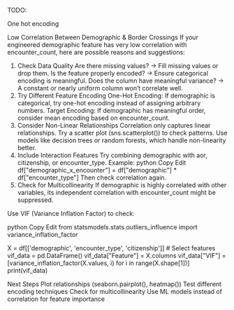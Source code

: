 TODO: 

One hot encoding

Low Correlation Between Demographic & Border Crossings
If your engineered demographic feature has very low correlation with encounter_count, here are possible reasons and suggestions:

1. Check Data Quality
Are there missing values? → Fill missing values or drop them.
Is the feature properly encoded? → Ensure categorical encoding is meaningful.
Does the column have meaningful variance? → A constant or nearly uniform column won’t correlate well.
2. Try Different Feature Encoding
One-Hot Encoding: If demographic is categorical, try one-hot encoding instead of assigning arbitrary numbers.
Target Encoding: If demographic has meaningful order, consider mean encoding based on encounter_count.
3. Consider Non-Linear Relationships
Correlation only captures linear relationships.
Try a scatter plot (sns.scatterplot()) to check patterns.
Use models like decision trees or random forests, which handle non-linearity better.
4. Include Interaction Features
Try combining demographic with aor, citizenship, or encounter_type. Example:
python
Copy
Edit
df["demographic_x_encounter"] = df["demographic"] * df["encounter_type"]
Then check correlation again.
5. Check for Multicollinearity
If demographic is highly correlated with other variables, its independent correlation with encounter_count might be suppressed.

Use VIF (Variance Inflation Factor) to check:

python
Copy
Edit
from statsmodels.stats.outliers_influence import variance_inflation_factor

X = df[['demographic', 'encounter_type', 'citizenship']]  # Select features
vif_data = pd.DataFrame()
vif_data["Feature"] = X.columns
vif_data["VIF"] = [variance_inflation_factor(X.values, i) for i in range(X.shape[1])]
print(vif_data)

Next Steps
Plot relationships (seaborn.pairplot(), heatmap())
Test different encoding techniques
Check for multicollinearity
Use ML models instead of correlation for feature importance


